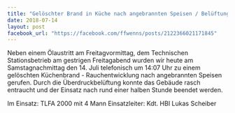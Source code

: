 ```yaml
---
title: "Gelöschter Brand in Küche nach angebrannten Speisen / Belüftungsarbeit"
date: 2018-07-14
layout: post
facebook_url: "https://facebook.com/ffwenns/posts/2122366021171845"
---
```


Neben einem Ölaustritt am Freitagvormittag, dem Technischen Stationsbetrieb am gestrigen Freitagabend wurden wir heute am Samstagnachmittag den 14. Juli telefonisch um 14:07 Uhr zu einem gelöschten Küchenbrand - Rauchentwicklung nach angebrannten Speisen gerufen. Durch die Überdruckbelüftung konnte das Gebäude rasch entraucht und der Einsatz nach rund einer halben Stunde beendet werden.

Im Einsatz:
TLFA 2000 mit 4 Mann
Einsatzleiter: Kdt. HBI Lukas Scheiber